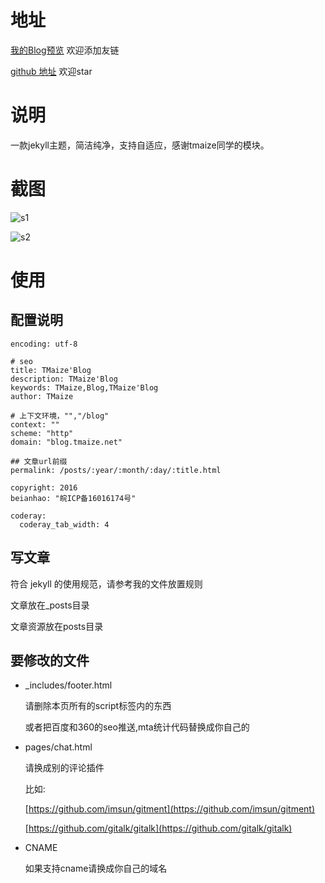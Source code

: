 # 地址

 [我的Blog预览](http://8090nixi.com/) 欢迎添加友链

 [github 地址](https://github.com/qindongliang/qindongliang.github.io) 欢迎star

# 说明

一款jekyll主题，简洁纯净，支持自适应，感谢tmaize同学的模块。



 
# 截图

![s1](readme/01.jpg)

![s2](readme/02.jpg)

# 使用

## 配置说明

```
encoding: utf-8

# seo
title: TMaize'Blog
description: TMaize'Blog
keywords: TMaize,Blog,TMaize'Blog
author: TMaize

# 上下文环境，"","/blog"
context: ""
scheme: "http"
domain: "blog.tmaize.net"

## 文章url前缀
permalink: /posts/:year/:month/:day/:title.html

copyright: 2016
beianhao: "皖ICP备16016174号"

coderay:
  coderay_tab_width: 4
```


## 写文章

符合 jekyll 的使用规范，请参考我的文件放置规则

文章放在_posts目录

文章资源放在posts目录

## 要修改的文件

+ _includes/footer.html

    请删除本页所有的script标签内的东西

    或者把百度和360的seo推送,mta统计代码替换成你自己的

+ pages/chat.html

    请换成别的评论插件
    
    比如:

    [https://github.com/imsun/gitment](https://github.com/imsun/gitment)

    [https://github.com/gitalk/gitalk](https://github.com/gitalk/gitalk)

+ CNAME

    如果支持cname请换成你自己的域名


